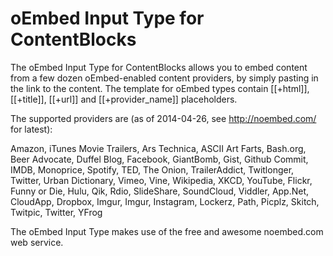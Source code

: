 oEmbed Input Type for ContentBlocks
===================================

The oEmbed Input Type for ContentBlocks allows you to embed content from a few dozen oEmbed-enabled content providers, by simply pasting in the link to the content. The template for oEmbed types contain [[+html]], [[+title]], [[+url]] and [[+provider_name]] placeholders.

The supported providers are (as of 2014-04-26, see http://noembed.com/ for latest):

Amazon, iTunes Movie Trailers, Ars Technica, ASCII Art Farts, Bash.org, Beer Advocate, Duffel Blog, Facebook, GiantBomb, Gist, Github Commit, IMDB, Monoprice, Spotify, TED, The Onion, TrailerAddict, Twitlonger, Twitter, Urban Dictionary, Vimeo, Vine, Wikipedia, XKCD, YouTube, Flickr, Funny or Die, Hulu, Qik, Rdio, SlideShare, SoundCloud, Viddler, App.Net, CloudApp, Dropbox, Imgur, Imgur, Instagram, Lockerz, Path, Picplz, Skitch, Twitpic, Twitter, YFrog

The oEmbed Input Type makes use of the free and awesome noembed.com web service.
